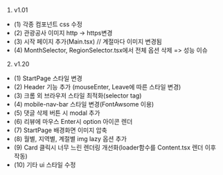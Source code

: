 1. v1.01

- (1) 각종 컴포넌트 css 수정
- (2) 관광공사 이미지 http -> https변경
- (3) 시작 페이지 추가(Main.tsx) // 계절마다 이미지 변경됨
- (4) MonthSelector, RegionSelector.tsx에서 전체 옵션 삭제 => 성능 이슈

2. v1.20

- (1) StartPage 스타일 변경
- (2) Header 기능 추가 (mouseEnter, Leave에 따른 스타일 변경)
- (3) 크롬 외 브라우저 스타일 최적화(selector tag)
- (4) mobile-nav-bar 스타일 변경(FontAwsome 이용)
- (5) 댓글 삭제 버튼 시 modal 추가
- (6) 리뷰에 마우스 Enter시 option 아이콘 렌더
- (7) StartPage 배경화면 이미지 압축
- (8) 월별, 지역별, 계절별 img lazy 옵션 추가
- (9) Card 클릭시 너무 느린 렌더링 개선화(loader함수를 Content.tsx 렌더 이후 작동)
- (10) 기타 ui 스타일 수정
